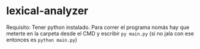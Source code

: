 # lexical-analyzer

Requisito: Tener python instalado.
Para correr el programa nomás hay que meterte en la carpeta desde el CMD y escribir `py main.py` (si no jala con ese entonces es `python main.py`)
